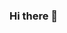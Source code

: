 ### Hi there 👋

<!--
**MohamedSheba/MohamedSheba** is a ✨ _special_ ✨ repository because its `README.md` (this file) appears on your GitHub profile.
[![Typing SVG](https://readme-typing-svg.herokuapp.com?font=Cairo&color=CD7F32&center=true&vCenter=true&lines=I'm+Frontend+Developer;+++++++Graphic+Designer;+++++++Freelancer;Passion+is+the+way+to+go+on)](https://git.io/typing-svg)

-->
